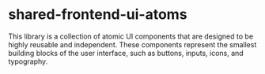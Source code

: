 # shared-frontend-ui-atoms

This library is a collection of atomic UI components that are designed to be highly reusable and
independent. These components represent the smallest building blocks of the user interface, such as buttons, inputs,
icons, and typography.
